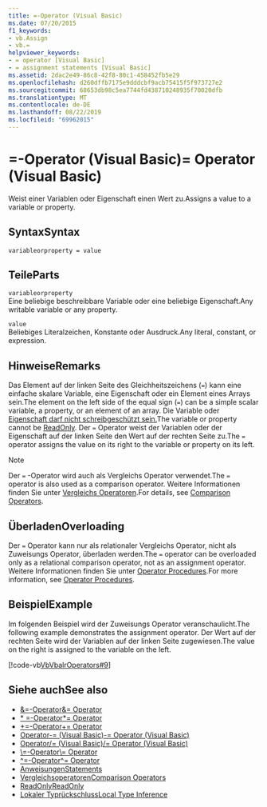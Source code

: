 ```yaml
---
title: =-Operator (Visual Basic)
ms.date: 07/20/2015
f1_keywords:
- vb.Assign
- vb.=
helpviewer_keywords:
- = operator [Visual Basic]
- = assignment statements [Visual Basic]
ms.assetid: 2dac2e49-86c8-42f8-80c1-458452fb5e29
ms.openlocfilehash: d260dffb7175e9dddcbf9acb75415f5f973727e2
ms.sourcegitcommit: 68653db98c5ea7744fd438710248935f70020dfb
ms.translationtype: MT
ms.contentlocale: de-DE
ms.lasthandoff: 08/22/2019
ms.locfileid: "69962015"
---
```

# <a name="-operator-visual-basic"></a><span data-ttu-id="16271-102">=-Operator (Visual Basic)</span><span class="sxs-lookup"><span data-stu-id="16271-102">= Operator (Visual Basic)</span></span>
<span data-ttu-id="16271-103">Weist einer Variablen oder Eigenschaft einen Wert zu.</span><span class="sxs-lookup"><span data-stu-id="16271-103">Assigns a value to a variable or property.</span></span>  
  
## <a name="syntax"></a><span data-ttu-id="16271-104">Syntax</span><span class="sxs-lookup"><span data-stu-id="16271-104">Syntax</span></span>  
  
```  
variableorproperty = value  
```  
  
## <a name="parts"></a><span data-ttu-id="16271-105">Teile</span><span class="sxs-lookup"><span data-stu-id="16271-105">Parts</span></span>  
 `variableorproperty`  
 <span data-ttu-id="16271-106">Eine beliebige beschreibbare Variable oder eine beliebige Eigenschaft.</span><span class="sxs-lookup"><span data-stu-id="16271-106">Any writable variable or any property.</span></span>  
  
 `value`  
 <span data-ttu-id="16271-107">Beliebiges Literalzeichen, Konstante oder Ausdruck.</span><span class="sxs-lookup"><span data-stu-id="16271-107">Any literal, constant, or expression.</span></span>  
  
## <a name="remarks"></a><span data-ttu-id="16271-108">Hinweise</span><span class="sxs-lookup"><span data-stu-id="16271-108">Remarks</span></span>  
 <span data-ttu-id="16271-109">Das Element auf der linken Seite des Gleichheitszeichens (`=`) kann eine einfache skalare Variable, eine Eigenschaft oder ein Element eines Arrays sein.</span><span class="sxs-lookup"><span data-stu-id="16271-109">The element on the left side of the equal sign (`=`) can be a simple scalar variable, a property, or an element of an array.</span></span> <span data-ttu-id="16271-110">Die Variable oder [Eigenschaft darf nicht schreibgeschützt sein.](../../../visual-basic/language-reference/modifiers/readonly.md)</span><span class="sxs-lookup"><span data-stu-id="16271-110">The variable or property cannot be [ReadOnly](../../../visual-basic/language-reference/modifiers/readonly.md).</span></span> <span data-ttu-id="16271-111">Der `=` Operator weist der Variablen oder der Eigenschaft auf der linken Seite den Wert auf der rechten Seite zu.</span><span class="sxs-lookup"><span data-stu-id="16271-111">The `=` operator assigns the value on its right to the variable or property on its left.</span></span>  
  
> [!NOTE]
> <span data-ttu-id="16271-112">Der `=` -Operator wird auch als Vergleichs Operator verwendet.</span><span class="sxs-lookup"><span data-stu-id="16271-112">The `=` operator is also used as a comparison operator.</span></span> <span data-ttu-id="16271-113">Weitere Informationen finden Sie unter [Vergleichs Operatoren](../../../visual-basic/language-reference/operators/comparison-operators.md).</span><span class="sxs-lookup"><span data-stu-id="16271-113">For details, see [Comparison Operators](../../../visual-basic/language-reference/operators/comparison-operators.md).</span></span>  
  
## <a name="overloading"></a><span data-ttu-id="16271-114">Überladen</span><span class="sxs-lookup"><span data-stu-id="16271-114">Overloading</span></span>  
 <span data-ttu-id="16271-115">Der `=` Operator kann nur als relationaler Vergleichs Operator, nicht als Zuweisungs Operator, überladen werden.</span><span class="sxs-lookup"><span data-stu-id="16271-115">The `=` operator can be overloaded only as a relational comparison operator, not as an assignment operator.</span></span> <span data-ttu-id="16271-116">Weitere Informationen finden Sie unter [Operator Procedures](../../../visual-basic/programming-guide/language-features/procedures/operator-procedures.md).</span><span class="sxs-lookup"><span data-stu-id="16271-116">For more information, see [Operator Procedures](../../../visual-basic/programming-guide/language-features/procedures/operator-procedures.md).</span></span>  
  
## <a name="example"></a><span data-ttu-id="16271-117">Beispiel</span><span class="sxs-lookup"><span data-stu-id="16271-117">Example</span></span>  
 <span data-ttu-id="16271-118">Im folgenden Beispiel wird der Zuweisungs Operator veranschaulicht.</span><span class="sxs-lookup"><span data-stu-id="16271-118">The following example demonstrates the assignment operator.</span></span> <span data-ttu-id="16271-119">Der Wert auf der rechten Seite wird der Variablen auf der linken Seite zugewiesen.</span><span class="sxs-lookup"><span data-stu-id="16271-119">The value on the right is assigned to the variable on the left.</span></span>  
  
 [!code-vb[VbVbalrOperators#9](~/samples/snippets/visualbasic/VS_Snippets_VBCSharp/VbVbalrOperators/VB/Class1.vb#9)]  
  
## <a name="see-also"></a><span data-ttu-id="16271-120">Siehe auch</span><span class="sxs-lookup"><span data-stu-id="16271-120">See also</span></span>

- [<span data-ttu-id="16271-121">&=-Operator</span><span class="sxs-lookup"><span data-stu-id="16271-121">&= Operator</span></span>](../../../visual-basic/language-reference/operators/and-assignment-operator.md)
- [<span data-ttu-id="16271-122">\* =-Operator</span><span class="sxs-lookup"><span data-stu-id="16271-122">\*= Operator</span></span>](../../../visual-basic/language-reference/operators/multiplication-assignment-operator.md)
- [<span data-ttu-id="16271-123">+=-Operator</span><span class="sxs-lookup"><span data-stu-id="16271-123">+= Operator</span></span>](../../../visual-basic/language-reference/operators/addition-assignment-operator.md)
- [<span data-ttu-id="16271-124">Operator-= (Visual Basic)</span><span class="sxs-lookup"><span data-stu-id="16271-124">-= Operator (Visual Basic)</span></span>](../../../visual-basic/language-reference/operators/subtraction-assignment-operator.md)
- [<span data-ttu-id="16271-125">Operator/= (Visual Basic)</span><span class="sxs-lookup"><span data-stu-id="16271-125">/= Operator (Visual Basic)</span></span>](../../../visual-basic/language-reference/operators/floating-point-division-assignment-operator.md)
- [<span data-ttu-id="16271-126">\\=-Operator</span><span class="sxs-lookup"><span data-stu-id="16271-126">\\= Operator</span></span>](../../../visual-basic/language-reference/operators/integer-division-assignment-operator.md)
- [<span data-ttu-id="16271-127">^=-Operator</span><span class="sxs-lookup"><span data-stu-id="16271-127">^= Operator</span></span>](../../../visual-basic/language-reference/operators/exponentiation-assignment-operator.md)
- [<span data-ttu-id="16271-128">Anweisungen</span><span class="sxs-lookup"><span data-stu-id="16271-128">Statements</span></span>](../../../visual-basic/programming-guide/language-features/statements.md)
- [<span data-ttu-id="16271-129">Vergleichsoperatoren</span><span class="sxs-lookup"><span data-stu-id="16271-129">Comparison Operators</span></span>](../../../visual-basic/language-reference/operators/comparison-operators.md)
- [<span data-ttu-id="16271-130">ReadOnly</span><span class="sxs-lookup"><span data-stu-id="16271-130">ReadOnly</span></span>](../../../visual-basic/language-reference/modifiers/readonly.md)
- [<span data-ttu-id="16271-131">Lokaler Typrückschluss</span><span class="sxs-lookup"><span data-stu-id="16271-131">Local Type Inference</span></span>](../../../visual-basic/programming-guide/language-features/variables/local-type-inference.md)

